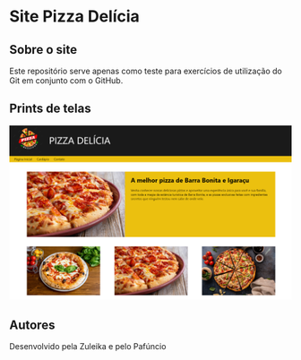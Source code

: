 # Site Pizza Delícia

## Sobre o site

Este repositório serve apenas como teste para exercícios de 
utilização do Git em conjunto com o GitHub.

## Prints de telas

![Print da tela inicial](https://github.com/camilyyasmin/pizza-delicia/blob/master/miniaturas/TelaPrincipal.png)



## Autores

Desenvolvido pela Zuleika e pelo Pafúncio